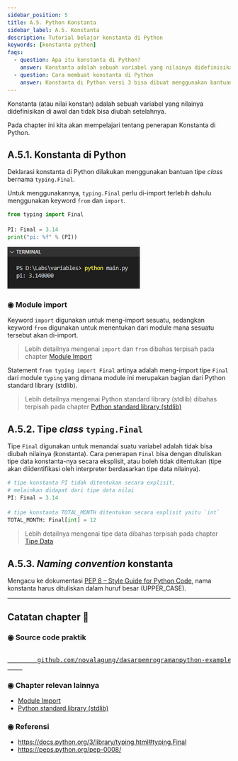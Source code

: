 ```yaml
---
sidebar_position: 5
title: A.5. Python Konstanta
sidebar_label: A.5. Konstanta
description: Tutorial belajar konstanta di Python
keywords: [konstanta python]
faqs:
  - question: Apa itu konstanta di Python?
    answer: Konstanta adalah sebuah variabel yang nilainya didefinisikan di awal dan tidak bisa diubah
  - question: Cara membuat konstanta di Python
    answer: Konstanta di Python versi 3 bisa dibuat menggunakan bantuan module typing.Final.
---
```


Konstanta (atau nilai konstan) adalah sebuah variabel yang nilainya didefinisikan di awal dan tidak bisa diubah setelahnya.

Pada chapter ini kita akan mempelajari tentang penerapan Konstanta di Python.

## A.5.1. Konstanta di Python

Deklarasi konstanta di Python dilakukan menggunakan bantuan tipe *class* bernama `typing.Final`.

Untuk menggunakannya, `typing.Final` perlu di-import terlebih dahulu menggunakan keyword `from` dan `import`.

```python
from typing import Final

PI: Final = 3.14
print("pi: %f" % (PI))
```

![konstanta python](img/konstanta-1.png)

### ◉ Module import

Keyword `import` digunakan untuk meng-import sesuatu, sedangkan keyword `from` digunakan untuk menentukan dari module mana sesuatu tersebut akan di-import.

> Lebih detailnya mengenai `import` dan `from` dibahas terpisah pada chapter [Module Import](#)

Statement `from typing import Final` artinya adalah meng-import tipe `Final` dari module `typing` yang dimana module ini merupakan bagian dari Python standard library (stdlib).

> Lebih detailnya mengenai Python standard library (stdlib) dibahas terpisah pada chapter [Python standard library (stdlib)](#)

## A.5.2. Tipe *class* `typing.Final`

Tipe `Final` digunakan untuk menandai suatu variabel adalah tidak bisa diubah nilainya (konstanta). Cara penerapan `Final` bisa dengan dituliskan tipe data konstanta-nya secara eksplisit, atau boleh tidak ditentukan (tipe akan diidentifikasi oleh interpreter berdasarkan tipe data nilainya).

```python
# tipe konstanta PI tidak ditentukan secara explisit,
# melainkan didapat dari tipe data nilai
PI: Final = 3.14

# tipe konstanta TOTAL_MONTH ditentukan secara explisit yaitu `int`
TOTAL_MONTH: Final[int] = 12
```

> Lebih detailnya mengenai tipe data dibahas terpisah pada chapter [Tipe Data](/basic/tipe-data)

## A.5.3. *Naming convention* konstanta

Mengacu ke dokumentasi [PEP 8 – Style Guide for Python Code](https://peps.python.org/pep-0008/), nama konstanta harus dituliskan dalam huruf besar (UPPER_CASE).

---

<div class="section-footnote">

## Catatan chapter 📑

### ◉ Source code praktik

<pre>
    <a href="https://github.com/novalagung/dasarpemrogramanpython-example/tree/master/konstanta">
        github.com/novalagung/dasarpemrogramanpython-example/../konstanta
    </a>
</pre>

### ◉ Chapter relevan lainnya

- [Module Import](#)
- [Python standard library (stdlib)](#)

### ◉ Referensi

- https://docs.python.org/3/library/typing.html#typing.Final
- https://peps.python.org/pep-0008/

</div>
